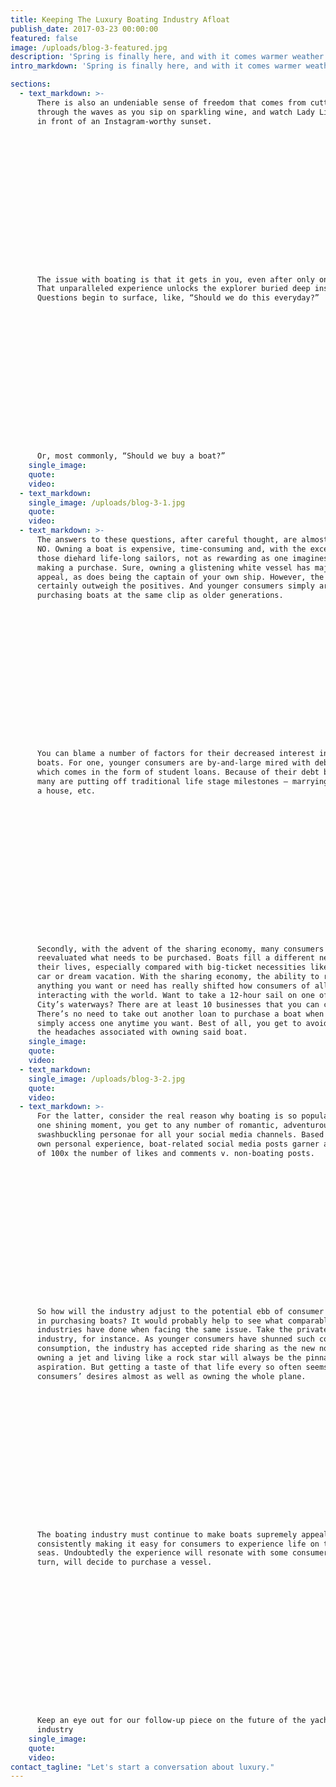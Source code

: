 ```yaml
---
title: Keeping The Luxury Boating Industry Afloat
publish_date: 2017-03-23 00:00:00
featured: false
image: /uploads/blog-3-featured.jpg
description: 'Spring is finally here, and with it comes warmer weather which means one thing: more time outside. For New Yorkers, time spent outdoors without snow and frigid wind is a blessing, and for many of us the best way to make the most of spring and summer sun is by hopping on a boat. Sailing and boating give you a bit of a respite from the stifling action of the city, as well as a new perspective on many of the city’s landmarks.​'
intro_markdown: 'Spring is finally here, and with it comes warmer weather which means one thing: more time outside. For New Yorkers, time spent outdoors without snow and frigid wind is a blessing, and for many of us the best way to make the most of spring and summer sun is by hopping on a boat. Sailing and boating give you a bit of a respite from the stifling action of the city, as well as a new perspective on many of the city’s landmarks.​'

sections:
  - text_markdown: >-
      There is also an undeniable sense of freedom that comes from cutting
      through the waves as you sip on sparkling wine, and watch Lady Liberty pass
      in front of an Instagram-worthy sunset.

















      The issue with boating is that it gets in you, even after only one jaunt.
      That unparalleled experience unlocks the explorer buried deep inside you.
      Questions begin to surface, like, “Should we do this everyday?”

















      Or, most commonly, “Should we buy a boat?”​
    single_image:
    quote:
    video:
  - text_markdown:
    single_image: /uploads/blog-3-1.jpg
    quote:
    video:
  - text_markdown: >-
      The answers to these questions, after careful thought, are almost certainly
      NO. Owning a boat is expensive, time-consuming and, with the exception of
      those diehard life-long sailors, not as rewarding as one imagines prior to
      making a purchase. Sure, owning a glistening white vessel has major sex
      appeal, as does being the captain of your own ship. However, the negatives
      certainly outweigh the positives. And younger consumers simply aren’t
      purchasing boats at the same clip as older generations.

















      You can blame a number of factors for their decreased interest in owning
      boats. For one, younger consumers are by-and-large mired with debt, most of
      which comes in the form of student loans. Because of their debt baggage,
      many are putting off traditional life stage milestones – marrying, buying
      a house, etc.

















      Secondly, with the advent of the sharing economy, many consumers have
      reevaluated what needs to be purchased. Boats fill a different need in
      their lives, especially compared with big-ticket necessities like a home,
      car or dream vacation. With the sharing economy, the ability to rent
      anything you want or need has really shifted how consumers of all ages are
      interacting with the world. Want to take a 12-hour sail on one of New York
      City’s waterways? There are at least 10 businesses that you can contact.
      There’s no need to take out another loan to purchase a boat when you can
      simply access one anytime you want. Best of all, you get to avoid all of
      the headaches associated with owning said boat.​
    single_image:
    quote:
    video:
  - text_markdown:
    single_image: /uploads/blog-3-2.jpg
    quote:
    video:
  - text_markdown: >-
      For the latter, consider the real reason why boating is so popular – for
      one shining moment, you get to any number of romantic, adventurous or
      swashbuckling personae for all your social media channels. Based upon my
      own personal experience, boat-related social media posts garner an average
      of 100x the number of likes and comments v. non-boating posts.

















      So how will the industry adjust to the potential ebb of consumer interest
      in purchasing boats? It would probably help to see what comparable
      industries have done when facing the same issue. Take the private jet
      industry, for instance. As younger consumers have shunned such conspicuous
      consumption, the industry has accepted ride sharing as the new norm. Sure,
      owning a jet and living like a rock star will always be the pinnacle of
      aspiration. But getting a taste of that life every so often seems to quench
      consumers’ desires almost as well as owning the whole plane.

















      The boating industry must continue to make boats supremely appealing while
      consistently making it easy for consumers to experience life on the high
      seas. Undoubtedly the experience will resonate with some consumers who, in
      turn, will decide to purchase a vessel.

















      Keep an eye out for our follow-up piece on the future of the yachting
      industry​
    single_image:
    quote:
    video:
contact_tagline: "Let's start a conversation about luxury."
---
```



